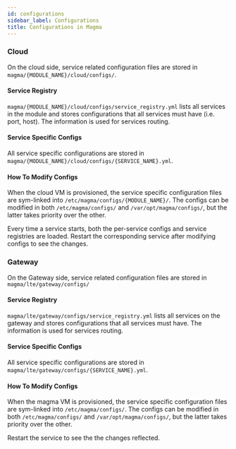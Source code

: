 ```yaml
---
id: configurations
sidebar_label: Configurations
title: Configurations in Magma
---
```

### Cloud 
On the cloud side, service related configuration files are stored in 
`magma/{MODULE_NAME}/cloud/configs/`.

#### Service Registry 
`magma/{MODULE_NAME}/cloud/configs/service_registry.yml` lists all services in 
the module and stores configurations that all services must have (i.e. port, host).
The information is used for services routing. 

#### Service Specific Configs
All service specific configurations are stored in 
`magma/{MODULE_NAME}/cloud/configs/{SERVICE_NAME}.yml`. 

#### How To Modify Configs
When the cloud VM is provisioned, the service specific configuration files are 
sym-linked into `/etc/magma/configs/{MODULE_NAME}/`. 
The configs can be modified in both `/etc/magma/configs/` and `/var/opt/magma/configs/`, but
the latter takes priority over the other.

Every time a service starts, both the per-service configs and service registries 
are loaded. Restart the corresponding service after modifying configs to see the changes.

### Gateway 
On the Gateway side, service related configuration files are stored in 
`magma/lte/gateway/configs/`

#### Service Registry 
`magma/lte/gateway/configs/service_registry.yml` lists all services on the gateway
 and stores configurations that all services must have. 
 The information is used for services routing. 
 
#### Service Specific Configs
All service specific configurations are stored in 
`magma/lte/gateway/configs/{SERVICE_NAME}.yml`. 

#### How To Modify Configs
When the magma VM is provisioned, the service specific configuration files are 
sym-linked into `/etc/magma/configs/`. 
The configs can be modified in both `/etc/magma/configs/` and `/var/opt/magma/configs/`, but
the latter takes priority over the other.

Restart the service to see the the changes reflected.
